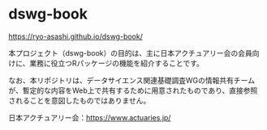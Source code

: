 
<!-- README.md is generated from README.Rmd. Please edit that file -->

# dswg-book

<!-- badges: start -->
<!-- badges: end -->

<https://ryo-asashi.github.io/dswg-book/>

本プロジェクト（dswg-book）の目的は、主に日本アクチュアリー会の会員向けに、業務に役立つRパッケージの機能を紹介することです。

なお、本リポジトリは、データサイエンス関連基礎調査WGの情報共有チームが、暫定的な内容をWeb上で共有するために用意されたものであり、直接参照されることを意図したものではありません。

日本アクチュアリー会：<https://www.actuaries.jp/>

